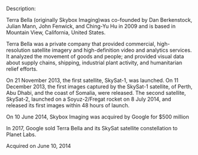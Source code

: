 Description:

Terra Bella (originally Skybox Imaging)was co-founded by Dan Berkenstock, Julian Mann, John Fenwick, and Ching-Yu Hu in 2009 and is based in Mountain View, California, United States.

Terra Bella was a private company that provided commercial, high-resolution satellite imagery and high-definition video and analytics services. It analyzed the movement of goods and people; and provided visual data about supply chains, shipping, industrial plant activity, and humanitarian relief efforts.

On 21 November 2013, the first satellite, SkySat-1, was launched. On 11 December 2013, the first images captured by the SkySat-1 satellite, of Perth, Abu Dhabi, and the coast of Somalia, were released. The second satellite, SkySat-2, launched on a Soyuz-2/Fregat rocket on 8 July 2014, and released its first images within 48 hours of launch.

On 10 June 2014, Skybox Imaging was acquired by Google for $500 million

In 2017, Google sold Terra Bella and its SkySat satellite constellation to Planet Labs.

Acquired on June 10, 2014
